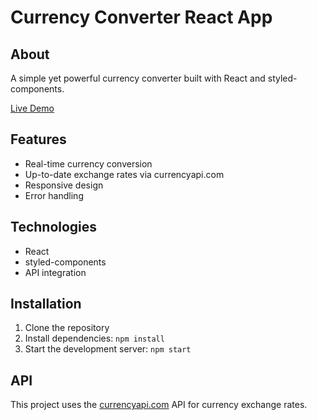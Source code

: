 # Currency Converter React App

## About
A simple yet powerful currency converter built with React and styled-components.

[Live Demo](https://kantor-walut-react.vercel.app/)

## Features
- Real-time currency conversion
- Up-to-date exchange rates via currencyapi.com
- Responsive design
- Error handling

## Technologies
- React
- styled-components
- API integration

## Installation
1. Clone the repository
2. Install dependencies: `npm install`
3. Start the development server: `npm start`

## API
This project uses the [currencyapi.com](https://currencyapi.com/) API for currency exchange rates.